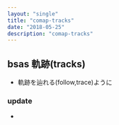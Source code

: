```yaml
---
layout: "single"
title: "comap-tracks"
date: "2018-05-25"
description: "comap-tracks"
---
```


## bsas 軌跡(tracks)
- 軌跡を辿れる(follow,trace)ように

### update
-
